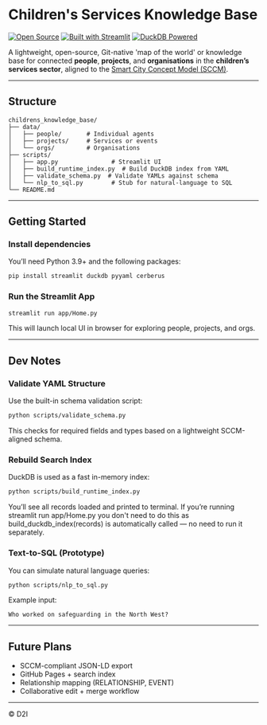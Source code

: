 # Children's Services Knowledge Base

[![Open Source](https://img.shields.io/badge/Open%20Source-Yes-brightgreen)](https://opensource.org)
[![Built with Streamlit](https://img.shields.io/badge/Built%20with-Streamlit-ff4b4b)](https://streamlit.io)
[![DuckDB Powered](https://img.shields.io/badge/Database-DuckDB-blueviolet)](https://duckdb.org)

A lightweight, open-source, Git-native 'map of the world' or knowledge base for connected **people**, **projects**, and **organisations** in the **children’s services sector**, aligned to the [Smart City Concept Model (SCCM)](http://www.smartcityconceptmodel.com/).

---

## Structure

```
childrens_knowledge_base/
├── data/
│   ├── people/       # Individual agents
│   ├── projects/     # Services or events
│   └── orgs/         # Organisations
├── scripts/
│   ├── app.py               # Streamlit UI
│   ├── build_runtime_index.py  # Build DuckDB index from YAML
│   ├── validate_schema.py  # Validate YAMLs against schema
│   └── nlp_to_sql.py        # Stub for natural-language to SQL
└── README.md
```

---

## Getting Started

### Install dependencies

You’ll need Python 3.9+ and the following packages:

```bash
pip install streamlit duckdb pyyaml cerberus
```

### Run the Streamlit App

```bash
streamlit run app/Home.py
```

This will launch local UI in browser for exploring people, projects, and orgs.

---

## Dev Notes

### Validate YAML Structure

Use the built-in schema validation script:

```bash
python scripts/validate_schema.py
```

This checks for required fields and types based on a lightweight SCCM-aligned schema.

### Rebuild Search Index

DuckDB is used as a fast in-memory index:

```bash
python scripts/build_runtime_index.py
```

You’ll see all records loaded and printed to terminal. If you’re running streamlit run app/Home.py you don't need to do this as build_duckdb_index(records) is automatically called — no need to run it separately.

### Text-to-SQL (Prototype)

You can simulate natural language queries:

```bash
python scripts/nlp_to_sql.py
```

Example input:
```
Who worked on safeguarding in the North West?
```

---

## Future Plans

- SCCM-compliant JSON-LD export
- GitHub Pages + search index
- Relationship mapping (RELATIONSHIP, EVENT)
- Collaborative edit + merge workflow

---

© D2I
